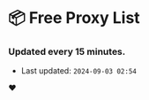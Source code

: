 # :package: Free Proxy List
### Updated every 15 minutes.

- Last updated: `2024-09-03 02:54`

:heart:
